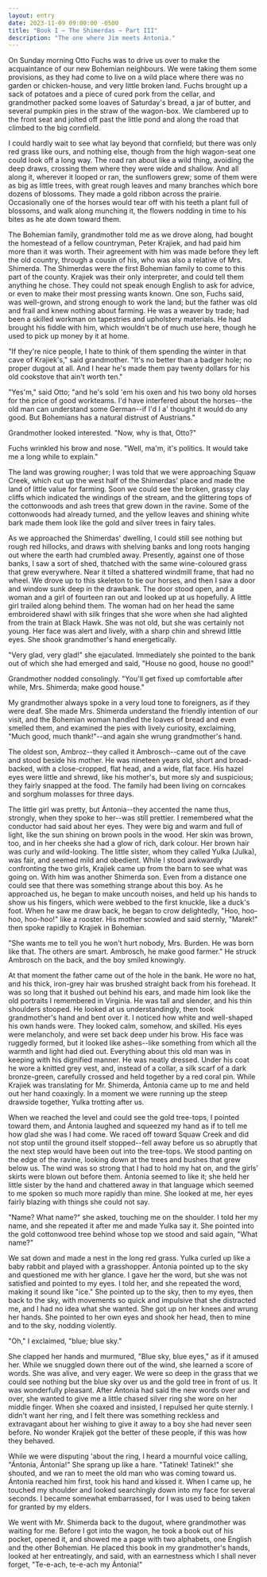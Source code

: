 ```yaml
---
layout: entry
date: 2023-11-09 09:00:00 -0500
title: "Book I – The Shimerdas – Part III"
description: "The one where Jim meets Ántonia."
---
```


On Sunday morning Otto Fuchs was to drive us over to make the acquaintance of our new Bohemian neighbours. We were taking them some provisions, as they had come to live on a wild place where there was no garden or chicken-house, and very little broken land. Fuchs brought up a sack of potatoes and a piece of cured pork from the cellar, and grandmother packed some loaves of Saturday's bread, a jar of butter, and several pumpkin pies in the straw of the wagon-box. We clambered up to the front seat and jolted off past the little pond and along the road that climbed to the big cornfield.

<!-- more -->

I could hardly wait to see what lay beyond that cornfield; but there was only red grass like ours, and nothing else, though from the high wagon-seat one could look off a long way. The road ran about like a wild thing, avoiding the deep draws, crossing them where they were wide and shallow. And all along it, wherever it looped or ran, the sunflowers grew; some of them were as big as little trees, with great rough leaves and many branches which bore dozens of blossoms. They made a gold ribbon across the prairie. Occasionally one of the horses would tear off with his teeth a plant full of blossoms, and walk along munching it, the flowers nodding in time to his bites as he ate down toward them.

The Bohemian family, grandmother told me as we drove along, had bought the homestead of a fellow countryman, Peter Krajiek, and had paid him more than it was worth. Their agreement with him was made before they left the old country, through a cousin of his, who was also a relative of Mrs. Shimerda. The Shimerdas were the first Bohemian family to come to this part of the county. Krajiek was their only interpreter, and could tell them anything he chose. They could not speak enough English to ask for advice, or even to make their most pressing wants known. One son, Fuchs said, was well-grown, and strong enough to work the land; but the father was old and frail and knew nothing about farming. He was a weaver by trade; had been a skilled workman on tapestries and upholstery materials. He had brought his fiddle with him, which wouldn't be of much use here, though he used to pick up money by it at home.

"If they're nice people, I hate to think of them spending the winter in that cave of Krajiek's," said grandmother. "It's no better than a badger hole; no proper dugout at all. And I hear he's made them pay twenty dollars for his old cookstove that ain't worth ten."

"Yes'm," said Otto; "and he's sold 'em his oxen and his two bony old horses for the price of good workteams. I'd have interfered about the horses--the old man can understand some German--if I'd I a' thought it would do any good. But Bohemians has a natural distrust of Austrians."

Grandmother looked interested. "Now, why is that, Otto?"

Fuchs wrinkled his brow and nose. "Well, ma'm, it's politics. It would take me a long while to explain."

The land was growing rougher; I was told that we were approaching Squaw Creek, which cut up the west half of the Shimerdas' place and made the land of little value for farming. Soon we could see the broken, grassy clay cliffs which indicated the windings of the stream, and the glittering tops of the cottonwoods and ash trees that grew down in the ravine. Some of the cottonwoods had already turned, and the yellow leaves and shining white bark made them look like the gold and silver trees in fairy tales.

As we approached the Shimerdas' dwelling, I could still see nothing but rough red hillocks, and draws with shelving banks and long roots hanging out where the earth had crumbled away. Presently, against one of those banks, I saw a sort of shed, thatched with the same wine-coloured grass that grew everywhere. Near it tilted a shattered windmill frame, that had no wheel. We drove up to this skeleton to tie our horses, and then I saw a door and window sunk deep in the drawbank. The door stood open, and a woman and a girl of fourteen ran out and looked up at us hopefully. A little girl trailed along behind them. The woman had on her head the same embroidered shawl with silk fringes that she wore when she had alighted from the train at Black Hawk. She was not old, but she was certainly not young. Her face was alert and lively, with a sharp chin and shrewd little eyes. She shook grandmother's hand energetically.

"Very glad, very glad!" she ejaculated. Immediately she pointed to the bank out of which she had emerged and said, "House no good, house no good!"

Grandmother nodded consolingly. "You'll get fixed up comfortable after while, Mrs. Shimerda; make good house."

My grandmother always spoke in a very loud tone to foreigners, as if they were deaf. She made Mrs. Shimerda understand the friendly intention of our visit, and the Bohemian woman handled the loaves of bread and even smelled them, and examined the pies with lively curiosity, exclaiming, "Much good, much thank!"--and again she wrung grandmother's hand.

The oldest son, Ambroz--they called it Ambrosch--came out of the cave and stood beside his mother. He was nineteen years old, short and broad-backed, with a close-cropped, flat head, and a wide, flat face. His hazel eyes were little and shrewd, like his mother's, but more sly and suspicious; they fairly snapped at the food. The family had been living on corncakes and sorghum molasses for three days.

The little girl was pretty, but Ántonia--they accented the name thus, strongly, when they spoke to her--was still prettier. I remembered what the conductor had said about her eyes. They were big and warm and full of light, like the sun shining on brown pools in the wood. Her skin was brown, too, and in her cheeks she had a glow of rich, dark colour. Her brown hair was curly and wild-looking. The little sister, whom they called Yulka (Julka), was fair, and seemed mild and obedient. While I stood awkwardly confronting the two girls, Krajiek came up from the barn to see what was going on. With him was another Shimerda son. Even from a distance one could see that there was something strange about this boy. As he approached us, he began to make uncouth noises, and held up his hands to show us his fingers, which were webbed to the first knuckle, like a duck's foot. When he saw me draw back, he began to crow delightedly, "Hoo, hoo-hoo, hoo-hoo!" like a rooster. His mother scowled and said sternly, "Marek!" then spoke rapidly to Krajiek in Bohemian.

"She wants me to tell you he won't hurt nobody, Mrs. Burden. He was born like that. The others are smart. Ambrosch, he make good farmer." He struck Ambrosch on the back, and the boy smiled knowingly.

At that moment the father came out of the hole in the bank. He wore no hat, and his thick, iron-grey hair was brushed straight back from his forehead. It was so long that it bushed out behind his ears, and made him look like the old portraits I remembered in Virginia. He was tall and slender, and his thin shoulders stooped. He looked at us understandingly, then took grandmother's hand and bent over it. I noticed how white and well-shaped his own hands were. They looked calm, somehow, and skilled. His eyes were melancholy, and were set back deep under his brow. His face was ruggedly formed, but it looked like ashes--like something from which all the warmth and light had died out. Everything about this old man was in keeping with his dignified manner. He was neatly dressed. Under his coat he wore a knitted grey vest, and, instead of a collar, a silk scarf of a dark bronze-green, carefully crossed and held together by a red coral pin. While Krajiek was translating for Mr. Shimerda, Ántonia came up to me and held out her hand coaxingly. In a moment we were running up the steep drawside together, Yulka trotting after us.

When we reached the level and could see the gold tree-tops, I pointed toward them, and Ántonia laughed and squeezed my hand as if to tell me how glad she was I had come. We raced off toward Squaw Creek and did not stop until the ground itself stopped--fell away before us so abruptly that the next step would have been out into the tree-tops. We stood panting on the edge of the ravine, looking down at the trees and bushes that grew below us. The wind was so strong that I had to hold my hat on, and the girls' skirts were blown out before them. Ántonia seemed to like it; she held her little sister by the hand and chattered away in that language which seemed to me spoken so much more rapidly than mine. She looked at me, her eyes fairly blazing with things she could not say.

"Name? What name?" she asked, touching me on the shoulder. I told her my name, and she repeated it after me and made Yulka say it. She pointed into the gold cottonwood tree behind whose top we stood and said again, "What name?"

We sat down and made a nest in the long red grass. Yulka curled up like a baby rabbit and played with a grasshopper. Ántonia pointed up to the sky and questioned me with her glance. I gave her the word, but she was not satisfied and pointed to my eyes. I told her, and she repeated the word, making it sound like "ice." She pointed up to the sky, then to my eyes, then back to the sky, with movements so quick and impulsive that she distracted me, and I had no idea what she wanted. She got up on her knees and wrung her hands. She pointed to her own eyes and shook her head, then to mine and to the sky, nodding violently.

"Oh," I exclaimed, "blue; blue sky."

She clapped her hands and murmured, "Blue sky, blue eyes," as if it amused her. While we snuggled down there out of the wind, she learned a score of words. She was alive, and very eager. We were so deep in the grass that we could see nothing but the blue sky over us and the gold tree in front of us. It was wonderfully pleasant. After Ántonia had said the new words over and over, she wanted to give me a little chased silver ring she wore on her middle finger. When she coaxed and insisted, I repulsed her quite sternly. I didn't want her ring, and I felt there was something reckless and extravagant about her wishing to give it away to a boy she had never seen before. No wonder Krajiek got the better of these people, if this was how they behaved.

While we were disputing 'about the ring, I heard a mournful voice calling, "Ántonia, Ántonia!" She sprang up like a hare. "Tatinek! Tatinek!" she shouted, and we ran to meet the old man who was coming toward us. Ántonia reached him first, took his hand and kissed it. When I came up, he touched my shoulder and looked searchingly down into my face for several seconds. I became somewhat embarrassed, for I was used to being taken for granted by my elders.

We went with Mr. Shimerda back to the dugout, where grandmother was waiting for me. Before I got into the wagon, he took a book out of his pocket, opened it, and showed me a page with two alphabets, one English and the other Bohemian. He placed this book in my grandmother's hands, looked at her entreatingly, and said, with an earnestness which I shall never forget, "Te-e-ach, te-e-ach my Ántonia!"
